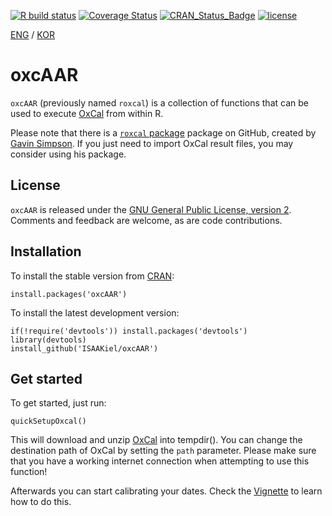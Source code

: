 [![R build
status](https://github.com/ISAAKiel/oxcAAR/workflows/R-CMD-check/badge.svg)](https://github.com/ISAAKiel/oxcAAR/actions)
[![Coverage
Status](https://img.shields.io/codecov/c/github/ISAAKiel/oxcAAR/master.svg)](https://codecov.io/github/ISAAKiel/oxcAAR?branch=master)
[![CRAN_Status_Badge](http://www.r-pkg.org/badges/version/oxcAAR)](https://CRAN.R-project.org/package=oxcAAR)
[![license](https://img.shields.io/badge/license-GPL%203-B50B82.svg)](https://www.R-project.org/Licenses/GPL-2)

<!-- README.md is generated from README.Rmd. Please edit that file -->

[ENG](README.md) / [KOR](README_ko.md)

# oxcAAR

`oxcAAR` (previously named `roxcal`) is a collection of functions that
can be used to execute [OxCal](https://c14.arch.ox.ac.uk) from within R.

Please note that there is a [`roxcal`
package](https://github.com/gavinsimpson/roxcal) package on GitHub,
created by [Gavin Simpson](https://github.com/gavinsimpson). If you just
need to import OxCal result files, you may consider using his package.

## License

`oxcAAR` is released under the [GNU General Public License, version
2](https://www.R-project.org/Licenses/GPL-2). Comments and feedback are
welcome, as are code contributions.

## Installation

To install the stable version from [CRAN](https://CRAN.R-project.org):

    install.packages('oxcAAR')

To install the latest development version:

    if(!require('devtools')) install.packages('devtools')
    library(devtools)
    install_github('ISAAKiel/oxcAAR')

## Get started

To get started, just run:

    quickSetupOxcal()

This will download and unzip
[OxCal](https://c14.arch.ox.ac.uk/oxcal.html) into tempdir(). You can
change the destination path of OxCal by setting the `path` parameter.
Please make sure that you have a working internet connection when
attempting to use this function!

Afterwards you can start calibrating your dates. Check the
[Vignette](vignettes/basic-usage.Rmd) to learn how to do this.
